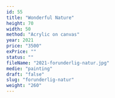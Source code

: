 ```yaml
---
id: 55
title: "Wonderful Nature"
height: 70
width: 50
method: "Acrylic on canvas"
year: 2021
price: "3500"
exPrice: ""
status: ""
fileName: "2021-forunderlig-natur.jpg"
medie: "painting"
draft: "false"
slug: "forunderlig-natur"
weight: "260"
---
```

